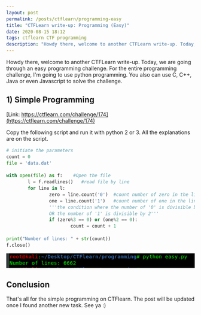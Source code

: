 ```yaml
---
layout: post
permalink: /posts/ctflearn/programming-easy
title: "CTFLearn write-up: Programming (Easy)"
date: 2020-08-15 18:12
tags: ctflearn CTF programming
description: "Howdy there, welcome to another CTFLearn write-up. Today, we are going through an easy programming challenge."
---
```


Howdy there, welcome to another CTFLearn write-up. Today, we are going through an easy programming challenge. For the entire programming challenge, I'm going to use python programming. You also can use C, C++, Java or even Javascript to solve the challenge.

## 1) Simple Programming

[Link: https://ctflearn.com/challenge/174](https://ctflearn.com/challenge/174)

Copy the following script and run it with python 2 or 3. All the explanations are on the script.

```python
# initiate the parameters
count = 0
file = 'data.dat'

with open(file) as f:    #Open the file
        l = f.readlines()   #read file by line
        for line in l:
                zero = line.count('0')  #count number of zero in the line
                one = line.count('1')   #count number of one in the line
                '''the condition where the number of '0' is divisible by 3
                OR the number of '1' is divisible by 2'''
                if (zero%3 == 0) or (one%2 == 0):
                        count = count + 1

print("Number of lines: " + str(count))
f.close()
```

![simple programming ans](/assets/images/ctflearn/2020-08-15-programming-easy/1.png)

## Conclusion

That's all for the simple programming on CTFlearn. The post will be updated once I found another new task. See ya :)
